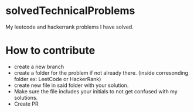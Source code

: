 # solvedTechnicalProblems
My leetcode and hackerrank problems I have solved.

# How to contribute
* create a new branch
* create a folder for the problem if not already there. (inside corresonding folder ex: LeetCode or HackerRank)
* create new file in said folder with your solution.
* Make sure the file includes your initials to not get confused with my solutions.
* Create PR
